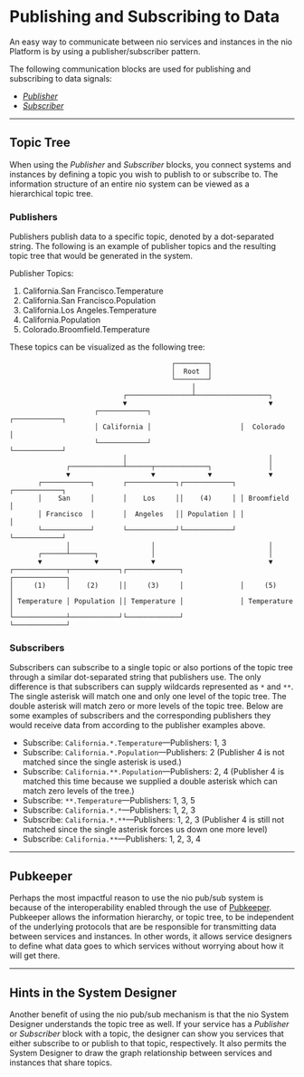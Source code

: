 # Publishing and Subscribing to Data

An easy way to communicate between nio services and instances in the nio Platform is by using a publisher/subscriber pattern.

The following communication blocks are used for publishing and subscribing to data signals:
* [_Publisher_](https://blocks.n.io/Publisher)
* [_Subscriber_](https://blocks.n.io/Subscriber)

---

## Topic Tree

When using the _Publisher_ and _Subscriber_ blocks, you connect systems and instances by defining a topic you wish to publish to or subscribe to. The information structure of an entire nio system can be viewed as a hierarchical topic tree.

### Publishers

Publishers publish data to a specific topic, denoted by a dot-separated string. The following is an example of publisher topics and the resulting topic tree that would be generated in the system.

Publisher Topics:

1. California.San Francisco.Temperature
2. California.San Francisco.Population
3. California.Los Angeles.Temperature
4. California.Population
5. Colorado.Broomfield.Temperature

These topics can be visualized as the following tree:

```
                                        ┌────────┐
                                        │  Root  │
                                        └────────┘
                                             │
                            ┌────────────────┴──────────────────┐
                            ▼                                   ▼
                     ┌────────────┐                      ┌────────────┐
                     │ California │                      │  Colorado  │
                     └────────────┘                      └────────────┘
                            │                                   │
              ┌─────────────┴──────┬─────────────┐              │
              ▼                    ▼             ▼              ▼
       ┌────────────┐       ┌────────────┐┌────────────┐ ┌────────────┐
       │    San     │       │    Los     ││    (4)     │ │ Broomfield │
       │ Francisco  │       │  Angeles   ││ Population │ │            │
       └────────────┘       └────────────┘└────────────┘ └────────────┘
              │                    │                            │
       ┌──────┴──────┐             │                            │
       ▼             ▼             ▼                            ▼
┌─────────────┬────────────┐┌─────────────┐              ┌─────────────┐
│     (1)     │    (2)     ││     (3)     │              │     (5)     │
│ Temperature │ Population ││ Temperature │              │ Temperature │
└─────────────┴────────────┘└─────────────┘              └─────────────┘
```

### Subscribers

Subscribers can subscribe to a single topic or also portions of the topic tree through a similar dot-separated string that publishers use. The only difference is that subscribers can supply wildcards represented as `*` and `**`. The single asterisk will match one and only one level of the topic tree. The double asterisk will match zero or more levels of the topic tree. Below are some examples of subscribers and the corresponding publishers they would receive data from according to the publisher examples above.

* Subscribe: `California.*.Temperature`—Publishers: 1, 3
* Subscribe: `California.*.Population`—Publishers: 2 (Publisher 4 is not matched since the single asterisk is used.)
* Subscribe: `California.**.Population`—Publishers: 2, 4 (Publisher 4 is matched this time because we supplied a double asterisk which can match zero levels of the tree.)
* Subscribe: `**.Temperature`—Publishers: 1, 3, 5
* Subscribe: `California.*.*`—Publishers: 1, 2, 3
* Subscribe: `California.*.**`—Publishers: 1, 2, 3 (Publisher 4 is still not matched since the single asterisk forces us down one more level)
* Subscribe: `California.**`—Publishers: 1, 2, 3, 4

---

## Pubkeeper

Perhaps the most impactful reason to use the nio pub/sub system is because of the interoperability enabled through the use of [Pubkeeper](/pubkeeper/README.md). Pubkeeper allows the information hierarchy, or topic tree, to be independent of the underlying protocols that are be responsible for transmitting data between services and instances. In other words, it allows service designers to define what data goes to which services without worrying about how it will get there.

---

## Hints in the System Designer

Another benefit of using the nio pub/sub mechanism is that the nio System Designer understands the topic tree as well. If your service has a _Publisher_ or _Subscriber_ block with a topic, the designer can show you services that either subscribe to or publish to that topic, respectively. It also permits the System Designer to draw the graph relationship between services and instances that share topics.

